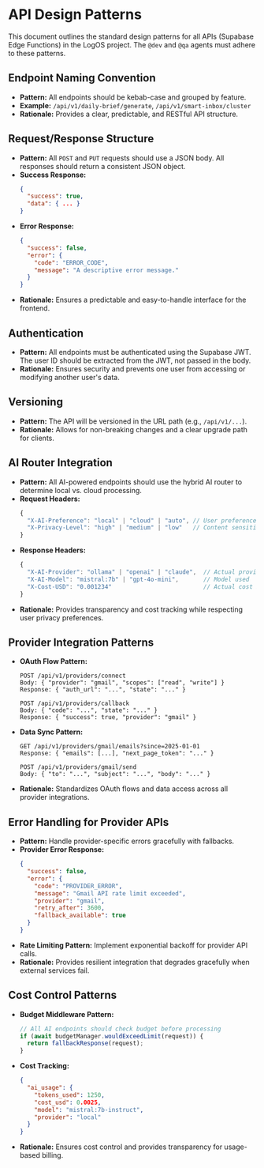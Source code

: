 # API Design Patterns

This document outlines the standard design patterns for all APIs (Supabase Edge Functions) in the LogOS project. The `@dev` and `@qa` agents must adhere to these patterns.

## Endpoint Naming Convention
- **Pattern:** All endpoints should be kebab-case and grouped by feature.
- **Example:** `/api/v1/daily-brief/generate`, `/api/v1/smart-inbox/cluster`
- **Rationale:** Provides a clear, predictable, and RESTful API structure.

## Request/Response Structure
- **Pattern:** All `POST` and `PUT` requests should use a JSON body. All responses should return a consistent JSON object.
- **Success Response:**
  ```json
  {
    "success": true,
    "data": { ... }
  }
  ```
- **Error Response:**
  ```json
  {
    "success": false,
    "error": {
      "code": "ERROR_CODE",
      "message": "A descriptive error message."
    }
  }
  ```
- **Rationale:** Ensures a predictable and easy-to-handle interface for the frontend.

## Authentication
- **Pattern:** All endpoints must be authenticated using the Supabase JWT. The user ID should be extracted from the JWT, not passed in the body.
- **Rationale:** Ensures security and prevents one user from accessing or modifying another user's data.

## Versioning
- **Pattern:** The API will be versioned in the URL path (e.g., `/api/v1/...`).
- **Rationale:** Allows for non-breaking changes and a clear upgrade path for clients.

## AI Router Integration
- **Pattern:** All AI-powered endpoints should use the hybrid AI router to determine local vs. cloud processing.
- **Request Headers:**
  ```typescript
  {
    "X-AI-Preference": "local" | "cloud" | "auto", // User preference
    "X-Privacy-Level": "high" | "medium" | "low"   // Content sensitivity
  }
  ```
- **Response Headers:**
  ```typescript
  {
    "X-AI-Provider": "ollama" | "openai" | "claude",  // Actual provider used
    "X-AI-Model": "mistral:7b" | "gpt-4o-mini",       // Model used
    "X-Cost-USD": "0.001234"                          // Actual cost incurred
  }
  ```
- **Rationale:** Provides transparency and cost tracking while respecting user privacy preferences.

## Provider Integration Patterns
- **OAuth Flow Pattern:**
  ```
  POST /api/v1/providers/connect
  Body: { "provider": "gmail", "scopes": ["read", "write"] }
  Response: { "auth_url": "...", "state": "..." }
  
  POST /api/v1/providers/callback
  Body: { "code": "...", "state": "..." }
  Response: { "success": true, "provider": "gmail" }
  ```
- **Data Sync Pattern:**
  ```
  GET /api/v1/providers/gmail/emails?since=2025-01-01
  Response: { "emails": [...], "next_page_token": "..." }
  
  POST /api/v1/providers/gmail/send
  Body: { "to": "...", "subject": "...", "body": "..." }
  ```
- **Rationale:** Standardizes OAuth flows and data access across all provider integrations.

## Error Handling for Provider APIs
- **Pattern:** Handle provider-specific errors gracefully with fallbacks.
- **Provider Error Response:**
  ```json
  {
    "success": false,
    "error": {
      "code": "PROVIDER_ERROR",
      "message": "Gmail API rate limit exceeded",
      "provider": "gmail",
      "retry_after": 3600,
      "fallback_available": true
    }
  }
  ```
- **Rate Limiting Pattern:** Implement exponential backoff for provider API calls.
- **Rationale:** Provides resilient integration that degrades gracefully when external services fail.

## Cost Control Patterns
- **Budget Middleware Pattern:**
  ```typescript
  // All AI endpoints should check budget before processing
  if (await budgetManager.wouldExceedLimit(request)) {
    return fallbackResponse(request);
  }
  ```
- **Cost Tracking:**
  ```json
  {
    "ai_usage": {
      "tokens_used": 1250,
      "cost_usd": 0.0025,
      "model": "mistral:7b-instruct",
      "provider": "local"
    }
  }
  ```
- **Rationale:** Ensures cost control and provides transparency for usage-based billing. 